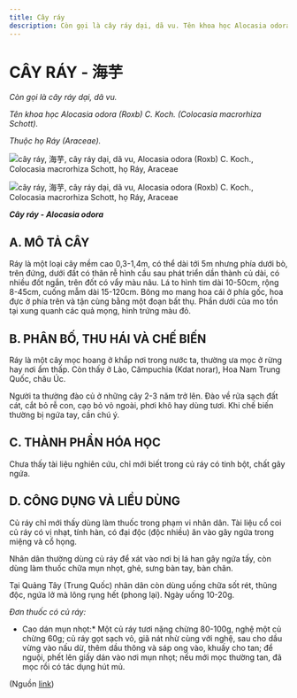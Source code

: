 ```yaml
---
title: Cây ráy
description: Còn gọi là cây ráy dại, dã vu. Tên khoa học Alocasia odora (Roxb) C. Koch. (Colocasia macrorhiza Schott). Thuộc họ Ráy (Araceae).
---
```

# CÂY RÁY - 海芋

*Còn gọi là cây ráy dại, dã vu.*

*Tên khoa học Alocasia odora (Roxb) C. Koch. (Colocasia macrorhiza Schott).*

*Thuộc họ Ráy (Araceae).*

![cây ráy, 海芋, cây ráy dại, dã vu, Alocasia odora \(Roxb\) C. Koch., Colocasia macrorhiza Schott, họ Ráy, Araceae](/imgs/do-tat-loi/ctvvtvn/cay-ray.jpg)

![cây ráy, 海芋, cây ráy dại, dã vu, Alocasia odora \(Roxb\) C. Koch., Colocasia macrorhiza Schott, họ Ráy, Araceae](/imgs/do-tat-loi/ctvvtvn/cay-ray-2.jpg)

***Cây ráy - Alocasia odora***

## A. MÔ TẢ CÂY

Ráy là một loại cây mềm cao 0,3-1,4m, có thể dài tới 5m nhưng phía dưới bò, trên đứng, dưới đất có thân rễ hình cầu sau phát triển dần thành củ dài, có nhiều đốt ngắn, trên đốt có vẩy màu nâu. Lá to hình tim dài 10-50cm, rộng 8-45cm, cuống mẫm dài 15-120cm. Bông mo mang hoa cái ở phía gốc, hoa đực ở phía trên và tận cùng bằng một đoạn bất thụ. Phần dưới của mo tồn tại xung quanh các quả mọng, hình trứng màu đỏ.

## B. PHÂN BỐ, THU HÁI VÀ CHẾ BIẾN

Ráy là một cây mọc hoang ở khắp nơi trong nước ta, thường ưa mọc ở rừng hay nơi ẩm thấp. Còn thấy ở Lào, Cămpuchia (Kdat norar), Hoa Nam Trung Quốc, châu Úc.

Người ta thường đào củ ở những cây 2-3 năm trở lên. Đào về rửa sạch đất cát, cắt bỏ rễ con, cạo bỏ vỏ ngoài, phơi khô hay dùng tươi. Khi chế biến thường bị ngứa tay, cần chú ý.

## C. THÀNH PHẦN HÓA HỌC

Chưa thấy tài liệu nghiên cứu, chỉ mới biết trong củ ráy có tinh bột, chất gây ngứa.

## D. CÔNG DỤNG VÀ LIỀU DÙNG

Củ ráy chỉ mới thấy dùng làm thuốc trong phạm vi nhân dân. Tài liệu cổ coi củ ráy có vị nhạt, tính hàn, có đại độc (độc nhiều) ăn vào gây ngứa trong miệng và cổ họng.

Nhân dân thường dùng củ ráy để xát vào nơi bị lá han gây ngứa tấy, còn dùng làm thuốc chữa mụn nhọt, ghẻ, sưng bàn tay, bàn chân.

Tại Quảng Tây (Trung Quốc) nhân dân còn dùng uống chữa sốt rét, thũng độc, ngứa lở mà lông rụng hết (phong lại). Ngày uống 10-20g.

*Đơn thuốc có củ ráy:*

* Cao dán mụn nhọt:* Một củ ráy tươi nặng chừng 80-100g, nghệ một củ chừng 60g; củ ráy gọt sạch vỏ, giã nát nhừ cùng với nghệ, sau cho dầu vừng vào nấu dừ, thêm dầu thông và sáp ong vào, khuấy cho tan; để nguội, phết lên giấy dán vào nơi mụn nhọt; nếu mới mọc thường tan, đã mọc rồi có tác dụng hút mủ.

(Nguồn <a href="http://www.thuocvuonnha.com/nhung-cay-thuoc-va-vi-thuoc-viet-nam/ket-qua-tra-cuu/cay-ray" target="_blank">link</a>)
